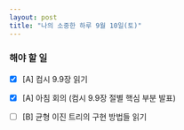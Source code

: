 ```yaml
---
layout: post
title: "나의 소중한 하루 9월 10일(토)"
---
```


### 해야 할 일

- [x] [A] 컴시 9.9장 읽기
- [x] [A] 아침 회의 (컴시 9.9장 절별 핵심 부분 발표)
- [ ] [B] 균형 이진 트리의 구현 방법들 읽기

